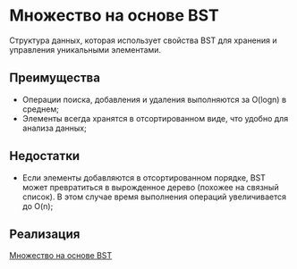 # Множество на основе BST

Структура данных, которая использует свойства BST для хранения и управления уникальными элементами.

## Преимущества

- Операции поиска, добавления и удаления выполняются за O(logn) в среднем;
- Элементы всегда хранятся в отсортированном виде, что удобно для анализа данных;

## Недостатки

- Если элементы добавляются в отсортированном порядке, BST может превратиться в вырожденное дерево (похожее на связный список). В этом случае время выполнения операций увеличивается до O(n);

## Реализация

[Множество на основе BST](bstSet.js)